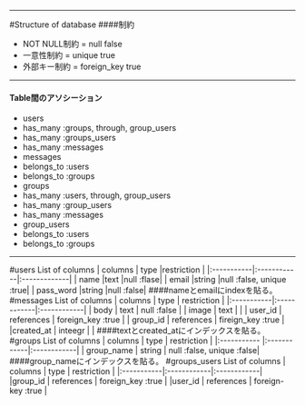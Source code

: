----------
#Structure of database
####制約
 - NOT NULL制約 = null false
 - 一意性制約      = unique true
 - 外部キー制約  = foreign_key true  
----------
#### Table間のアソシーション
 - users
  - has_many :groups, through, group_users 
  - has_many :groups_users
  - has_many :messages
 - messages
  - belongs_to :users
  - belongs_to :groups
 - groups
  - has_many :users, through, group_users
  - has_many :group_users
  - has_many :messages
 - group_users
  - belongs_to :users
  - belongs_to :groups
----------
#users
List of columns
| columns    | type        |restriction |
|:-----------|:------------|:-------------|
| name       |text         |null :flase|
| email      |string       |null :false, unique :true|
| pass_word  |string       |null :false|
####nameとemailにindexを貼る。
#messages
List of columns
| columns    | type        | restriction |
|:-----------|:------------|:------------|
| body       | text        | null :false |
| image      | text        |             |
| user_id    | references  | foreign_key :true |
| group_id   | references  | fireign_key :true |
|created_at  | inteegr     |             |
####textとcreated_atにインデックスを貼る。
#groups
List of columns
| columns     | type        | restriction |
|:----------- |:------------|:------------|
| group_name  | string      | null :false, unique :false|
####group_nameにインデックスを貼る。
#groups_users
List of columns
| columns    | type        | restriction |
|:-----------|:------------|:------------|
|group_id    | references  | foreign_key :true |
|user_id     | references  | foreign-key :true |
